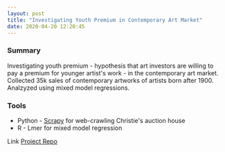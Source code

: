```yaml
---
layout: post
title: "Investigating Youth Premium in Contemporary Art Market"
date: 2020-04-20 12:20:45
---
```


### Summary

Investigating youth premium - hypothesis that art investors are willing to pay a premium for younger artist's work - in the contemporary art market. Collected 35k sales of contemporary artworks of artists born after 1900. Analzyzed using mixed model regressions.

### Tools

- Python - [Scrapy](https://scrapy.org/) for web-crawling Christie's auction house
- R - Lmer for mixed model regression

<span class="improved">Link</span> [Project Repo](https://github.com/maerory/art_data)
